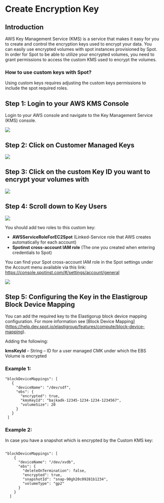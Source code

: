 # Create Encryption Key

## Introduction

AWS Key Management Service (KMS) is a service that makes it easy for you to create and control the encryption keys used to encrypt your data. You can easily use encrypted volumes with spot instances provisioned by Spot. In order for Spot to be able to utilize your encrypted volumes, you need to grant permissions to access the custom KMS used to encrypt the volumes.

### How to use custom keys with Spot?

Using custom keys requires adjusting the custom keys permissions to include the spot required roles.

## Step 1: Login to your AWS KMS Console

Login to your AWS console and navigate to the Key Management Service (KMS) console.

<img src="/elastigroup/_media/create-encryption-key_1.png" />

## Step 2: Click on Customer Managed Keys

<img src="/elastigroup/_media/create-encryption-key_2.png" />

## Step 3: Click on the custom Key ID you want to encrypt your volumes with

<img src="/elastigroup/_media/create-encryption-key_3.png" />

## Step 4: Scroll down to Key Users

<img src="/elastigroup/_media/create-encryption-key_4.png" />

You should add two roles to this custom key:

* **AWSServiceRoleForEC2Spot** (Linked-Service role that AWS creates automatically for each account)
* **Spotinst cross-account IAM role** (The one you created when entering credentials to Spot)

You can find your Spot cross-account IAM role in the Spot settings under the Account menu available via this link: https://console.spotinst.com/#/settings/account/general

<img src="/elastigroup/_media/create-encryption-key_5.png" />

## Step 5: Configuring the Key in the Elastigroup Block Device Mapping

You can add the required key to the Elastigorup block device mapping configuration. For more information see [Block Device Mapping] (https://help.dev.spot.io/elastigroup/features/compute/block-device-mapping).

Adding the following:

**kmsKeyId** – String – ID for a user managed CMK under which the EBS Volume is encrypted

### Example 1:

```
"blockDeviceMappings": [
   {
     "deviceName": "/dev/sdf",
     "ebs": {
       "encrypted": true,
       "kmsKeyId": "bajkadk-12345-1234-1234-1234567",
       "volumeSize": 20
     }
   }
 ]
```

### Example 2:

In case you have a snapshot which is encrypted by the Custom KMS key:

```

"blockDeviceMappings": [
    {
      "deviceName": "/dev/xvdb",
      "ebs": {
        "deleteOnTermination": false,
        "encrypted": true,
        "snapshotId": "snap-90gh20c09281b1234",
        "volumeType": "gp2"
      }
    }
  ]
```
